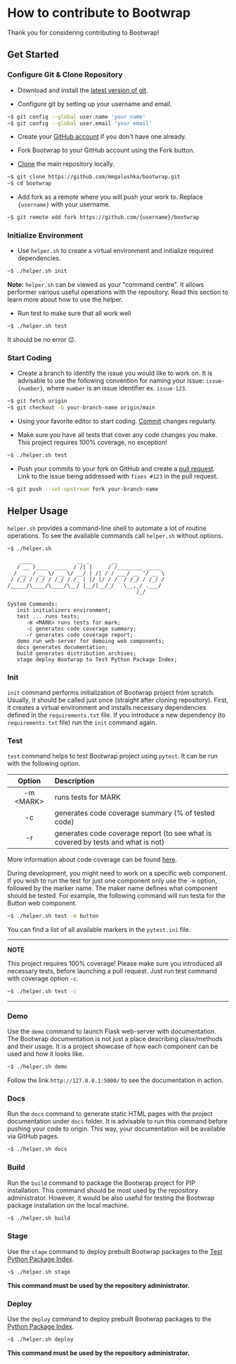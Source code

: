 # How to contribute to Bootwrap

Thank you for considering contributing to Bootwrap!


## Get Started


### Configure Git & Clone Repository

* Download and install the [latest version of git](https://git-scm.com/downloads).

* Configure git by setting up your username and email.

```bash
~$ git config --global user.name 'your name'
~$ git config --global user.email 'your email'
```

* Create your [GitHub account](https://github.com/join) if you don't have one already.

* Fork Bootwrap to your GitHub account using the Fork button.

* [Clone](https://docs.github.com/en/github/getting-started-with-github/fork-a-repo#step-2-create-a-local-clone-of-your-fork) the main repository locally.

```bash
~$ git clone https://github.com/mmgalushka/bootwrap.git
~$ cd bootwrap
```

* Add fork as a remote where you will push your work to. Replace `{username}` with your username. 

```bash
~$ git remote add fork https://github.com/{username}/bootwrap
```


### Initialize Environment 

* Use `helper.sh` to create a virtual environment and initialize required dependencies.

```bash
~$ ./helper.sh init
```

**Note:**  `helper.sh` can be viewed as your "command centre". It allows performer various useful operations with the repository. Read this section to learn more about how to use the helper.

* Run test to make sure that all work well

```bash
~$ ./helper.sh test
```

It should be no error :wink:.


### Start Coding

* Create a branch to identify the issue you would like to work on. It is advisable to use the following convention for naming your issue: `issue-{number}`, where `number` is an issue identifier ex. `issue-123`. 

```bash
~$ git fetch origin
~$ git checkout -b your-branch-name origin/main
```

* Using your favorite editor to start coding. [Commit](https://dont-be-afraid-to-commit.readthedocs.io/en/latest/git/commandlinegit.html#commit-your-changes) changes regularly.

* Make sure you have all tests that cover any code changes you make. This project requires 100% coverage, no exception! 

```bash
~$ ./helper.sh test
```

* Push your commits to your fork on GitHub and create a [pull request](https://docs.github.com/en/github/collaborating-with-issues-and-pull-requests/creating-a-pull-request). Link to the issue being addressed with `fixes #123` in the pull request.

```bash
~$ git push --set-upstream fork your-branch-name
```


## Helper Usage

`helper.sh` provides a command-line shell to automate a lot of routine operations. To see the available commands call `helper.sh` without options. 

```text
~$ ./helper.sh

    ____              __ _       __                
   / __ )____  ____  / /| |     / /________ _____  
  / __  / __ \/ __ \/ __/ | /| / / ___/ __ '/ __ \ 
 / /_/ / /_/ / /_/ / /_ | |/ |/ / /  / /_/ / /_/ / 
/_____/\____/\____/\__/ |__/|__/_/   \__,_/ .___/  
                                         /_/       

System Commands:
   init initializers environment;
   test ... runs tests;
      -m <MARK> runs tests for mark;
      -c generates code coverage summary;
      -r generates code coverage report;
   demo run web-server for demoing web components;
   docs generates documentation;
   build generates distribution archives;
   stage deploy Bootwrap to Test Python Package Index;
```


### Init

`init` command performs initialization of Bootwrap project from scratch. Usually, it should be called just once  (straight after cloning repository).  First, it creates a virtual environment and installs necessary dependencies defined in the `requirements.txt` file. If you introduce a new dependency (to `requirements.txt` file) run the `init` command again.


### Test

`test` command helps to test Bootwrap project using `pytest`. It can be run with the following option.

| Option      | Description |
|:-----------:|:------------|
| -m \<MARK\> | runs tests for MARK |
| -c          | generates code coverage summary (% of tested code) |
| -r          | generates code coverage report (to see what is covered by tests and what is not) |

More information about code coverage can be found [here](https://pytest-cov.readthedocs.io/en/latest/).

During development, you might need to work on a specific web component. If you wish to run the test for just one component only use the `-m` option,  followed by the marker name. The maker name defines what component should be tested. For example, the following command will run testa for the Button web component.

 ```bash
~$ ./helper.sh test -m button
```

You can find a list of all available markers in the `pytest.ini` file.

---
  **NOTE**
  
  This project requires 100% coverage! Please make sure  you introduced all necessary tests, before launching a pull request. Just run test command with coverage option `-c`. 

 ```bash
~$ ./helper.sh test -c
  ```
---


### Demo

Use the `demo` command to launch Flask web-server with documentation.  The Bootwrap documentation is not just a place describing class/methods and their usage. It is a project showcase of how each component can be used and how it looks like.  

```bash
~$ ./helper.sh demo
```

Follow the link `http://127.0.0.1:5000/` to see the documentation in action.


### Docs

Run the `docs` command to generate static HTML pages with the project documentation under `docs` folder. It is advisable to run this command before pushing your code to origin. This way, your documentation will be available via GitHub pages.


```bash
~$ ./helper.sh docs
```


### Build

Run the `build` command to package the Bootwrap project for PIP installation. This command should be most used by the repository administrator. However, it would be also useful for testing the Bootwrap package installation on the local machine.  

```bash
~$ ./helper.sh build
```


### Stage

Use the `stage` command to deploy prebuilt Bootwrap packages to the [Test Python Package Index](https://test.pypi.org/).

```bash
~$ ./helper.sh stage
```

**This command must be used by the repository administrator.** 

### Deploy

Use the `deploy` command to deploy prebuilt Bootwrap packages to the [Python Package Index](https://pypi.org/).

```bash
~$ ./helper.sh deploy
```

**This command must be used by the repository administrator.** 